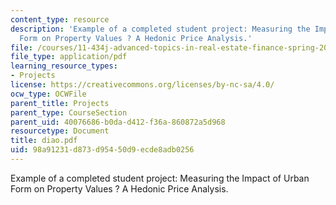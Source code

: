 ```yaml
---
content_type: resource
description: 'Example of a completed student project: Measuring the Impact of Urban
  Form on Property Values ? A Hedonic Price Analysis.'
file: /courses/11-434j-advanced-topics-in-real-estate-finance-spring-2007/98a91231d873d95450d9ecde8adb0256_diao.pdf
file_type: application/pdf
learning_resource_types:
- Projects
license: https://creativecommons.org/licenses/by-nc-sa/4.0/
ocw_type: OCWFile
parent_title: Projects
parent_type: CourseSection
parent_uid: 40076686-b0da-d412-f36a-860872a5d968
resourcetype: Document
title: diao.pdf
uid: 98a91231-d873-d954-50d9-ecde8adb0256
---
```

Example of a completed student project: Measuring the Impact of Urban Form on Property Values ? A Hedonic Price Analysis.